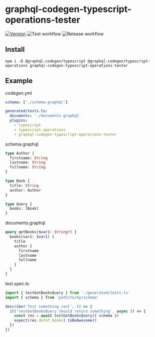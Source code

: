 # graphql-codegen-typescript-operations-tester

[![Version](https://img.shields.io/npm/v/graphql-codegen-typescript-operations-tester.svg)](https://www.npmjs.com/package/graphql-codegen-typescript-operations-tester)
![Test workflow](https://github.com/hellocomet/graphql-codegen-typescript-operations-tester/workflows/Tests/badge.svg?branch=main)
![Release workflow](https://github.com/hellocomet/graphql-codegen-typescript-operations-tester/workflows/Release%20package/badge.svg)

## Install

`npm i -D @graphql-codegen/typescript @graphql-codegen/typescript-operations graphql-codegen-typescript-operations-tester`

## Example

codegen.yml
```yaml
schema: ['./schema.graphql']

generated/tests.ts:
  documents: './documents.graphql'
  plugins:
    - typescript
    - typescript-operations
    - graphql-codegen-typescript-operations-tester
```

schema.graphql
```graphql
type Author {
  firstname: String
  lastname: String
  fullname: String
}

type Book {
  title: String
  author: Author
}

type Query {
  books: [Book]
}
```

documents.graphql
```graphql
query getBooks($var1: String!) {
  books(var1: $var1) {
    title
    author {
      firstname
      lastname
      fullname
    }
  }
}
```

test.spec.ts
```typescript
import { testGetBooksQuery } from './generated/tests.ts'
import { schema } from 'path/to/my/schema'

describe('Test something cool', () => {
  it('testGetBooksQuery should return something', async () => {
    const res = await testGetBooksQuery({ schema })
    expect(res.data?.books).toBeAwesome()
  })
})
```

